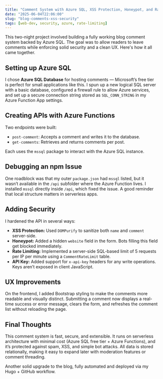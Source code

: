 ```yaml
---
title: "Comment System with Azure SQL, XSS Protection, Honeypot, and Rate Limits"
date: "2025-06-04T22:06:00"
slug: "blog-comments-xss-security"
tags: [web-dev, security, azure, rate-limiting]
---
```


<p>This two-night project involved building a fully working blog comment system backed by Azure SQL. The goal was to allow readers to leave comments while enforcing solid security and a clean UX. Here's how it all came together.</p>

<h2>Setting up Azure SQL</h2>
<p>I chose <strong>Azure SQL Database</strong> for hosting comments — Microsoft’s free tier is perfect for small applications like this. I spun up a new logical SQL server with a basic database, configured a firewall rule to allow Azure services, and set up a secure connection string stored as <code>SQL_CONN_STRING</code> in my Azure Function App settings.</p>

<h2>Creating APIs with Azure Functions</h2>
<p>Two endpoints were built:</p>
<ul>
  <li><code>post-comment</code>: Accepts a comment and writes it to the database.</li>
  <li><code>get-comments</code>: Retrieves and returns comments per post.</li>
</ul>
<p>Each uses the <code>mssql</code> package to interact with the Azure SQL instance.</p>

<h2>Debugging an npm Issue</h2>
<p>One roadblock was that my outer <code>package.json</code> had <code>mssql</code> listed, but it wasn’t available in the <code>/api</code> subfolder where the Azure Function lives. I installed <code>mssql</code> directly inside <code>/api</code>, which fixed the issue. A good reminder that local structure matters in serverless apps.</p>

<h2>Adding Security</h2>
<p>I hardened the API in several ways:</p>
<ul>
  <li><strong>XSS Protection:</strong> Used <code>DOMPurify</code> to sanitize both <code>name</code> and <code>comment</code> server-side.</li>
  <li><strong>Honeypot:</strong> Added a hidden <code>website</code> field in the form. Bots filling this field get blocked immediately.</li>
  <li><strong>Rate Limiting:</strong> Implemented a server-side SQL-based limit of 5 requests per IP per minute using a <code>CommentRateLimit</code> table.</li>
  <li><strong>API Key:</strong> Added support for <code>x-api-key</code> headers for any write operations. Keys aren’t exposed in client JavaScript.</li>
</ul>

<h2>UX Improvements</h2>
<p>On the frontend, I added Bootstrap styling to make the comments more readable and visually distinct. Submitting a comment now displays a real-time success or error message, clears the form, and refreshes the comment list without reloading the page.</p>

<h2>Final Thoughts</h2>
<p>This comment system is fast, secure, and extensible. It runs on serverless architecture with minimal cost (Azure SQL free tier + Azure Functions), and it’s protected against spam, XSS, and simple bot attacks. All data is stored relationally, making it easy to expand later with moderation features or comment threading.</p>

<p>Another solid upgrade to the blog, fully automated and deployed via my Hugo + GitHub workflow.</p>
